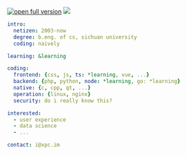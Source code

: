 [![open full version](https://badgen.net/badge/open/full%20version/27D5AC)](https://xpc.im/)
![](https://komarev.com/ghpvc/?username=xiaopc&color=brightgreen&label=page%20views)

```yaml
intro:
  netizen: 2003-now
  degree: b.eng. of cs, sichuan university
  coding: naively

learning: &learning

coding:
  frontend: {css, js, ts: *learning, vue, ...}
  backend: {php, python, node: *learning, go: *learning}
  native: {c, cpp, qt, ...}
  operation: {linux, nginx}
  security: do i really know this?

interested:
  - user experience
  - data science
  - ...

contact: i@xpc.im

```